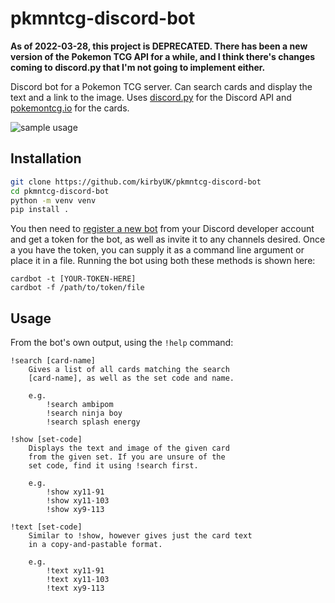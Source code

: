 # pkmntcg-discord-bot

**As of 2022-03-28, this project is DEPRECATED. There has been a new version of
  the Pokemon TCG API for a while, and I think there's changes coming to
  discord.py that I'm not going to implement either.**

Discord bot for a Pokemon TCG server. Can search cards and display the text and
a link to the image. Uses [discord.py](https://discordpy.readthedocs.io/en/latest/)
for the Discord API and [pokemontcg.io](https://pokemontcg.io/) for the cards.

![sample usage](https://raw.githubusercontent.com/kirbyUK/pkmntcg-discord-bot/master/preview.png)

## Installation

```sh
git clone https://github.com/kirbyUK/pkmntcg-discord-bot
cd pkmntcg-discord-bot
python -m venv venv
pip install .
```

You then need to [register a new bot](https://discordapp.com/developers/applications/me)
from your Discord developer account and get a token for the bot, as well as
invite it to any channels desired. Once a you have the token,  you can supply
it as a command line argument or place it in a file. Running the bot using both
these methods is shown here:

```
cardbot -t [YOUR-TOKEN-HERE]
cardbot -f /path/to/token/file
```

## Usage

From the bot's own output, using the `!help` command:

```
!search [card-name]
    Gives a list of all cards matching the search
    [card-name], as well as the set code and name.

    e.g.
        !search ambipom
        !search ninja boy
        !search splash energy

!show [set-code]
    Displays the text and image of the given card
    from the given set. If you are unsure of the
    set code, find it using !search first.

    e.g.
        !show xy11-91
        !show xy11-103
        !show xy9-113

!text [set-code]
    Similar to !show, however gives just the card text
    in a copy-and-pastable format.

    e.g.
        !text xy11-91
        !text xy11-103
        !text xy9-113
```
